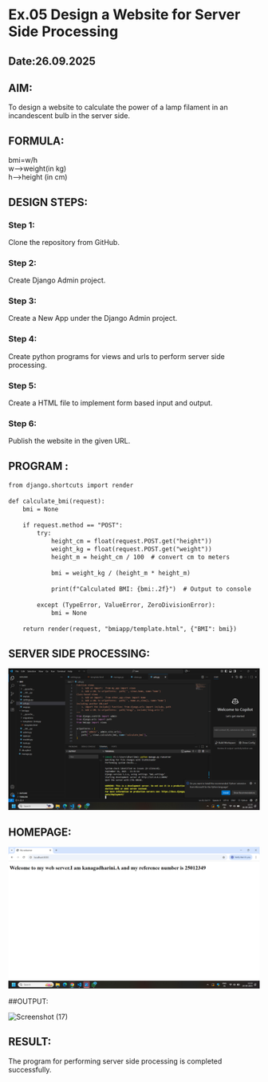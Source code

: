 # Ex.05 Design a Website for Server Side Processing
## Date:26.09.2025

## AIM:
 To design a website to calculate the power of a lamp filament in an incandescent bulb in the server side. 


## FORMULA:
bmi=w/h<sup2></sup>
<br>w-->weight(in kg)
<br>h-->height (in cm)

## DESIGN STEPS:

### Step 1:
Clone the repository from GitHub.

### Step 2:
Create Django Admin project.

### Step 3:
Create a New App under the Django Admin project.

### Step 4:
Create python programs for views and urls to perform server side processing.

### Step 5:
Create a HTML file to implement form based input and output.

### Step 6:
Publish the website in the given URL.

## PROGRAM :
```
from django.shortcuts import render

def calculate_bmi(request):
    bmi = None

    if request.method == "POST":
        try:
            height_cm = float(request.POST.get("height"))
            weight_kg = float(request.POST.get("weight"))
            height_m = height_cm / 100  # convert cm to meters
            
            bmi = weight_kg / (height_m * height_m)

            print(f"Calculated BMI: {bmi:.2f}")  # Output to console

        except (TypeError, ValueError, ZeroDivisionError):
            bmi = None

    return render(request, "bmiapp/template.html", {"BMI": bmi})
```

## SERVER SIDE PROCESSING:

![alt text](<Screenshot 2025-09-26 113604.png>)

## HOMEPAGE:
![alt text](<Screenshot (14).png>)

##OUTPUT:


<img width="1920" height="1080" alt="Screenshot (17)" src="https://github.com/user-attachments/assets/13fa2cde-0535-44e2-ad8f-b93afdaec9ea" />

## RESULT:
The program for performing server side processing is completed successfully.
